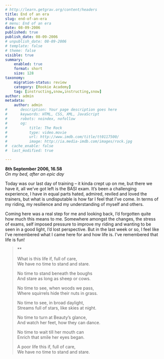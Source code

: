 ```yaml
---
# http://learn.getgrav.org/content/headers
title: End of an era
slug: end-of-an-era
# menu: End of an era
date: 08-09-2006
published: true
publish_date: 08-09-2006
# unpublish_date: 08-09-2006
# template: false
# theme: false
visible: true
summary:
    enabled: true
    format: short
    size: 128
taxonomy:
    migration-status: review
    category: [Rookie Academy]
    tag: [instructing,snow,instructing,snow]
author: admin
metadata:
    author: admin
#      description: Your page description goes here
#      keywords: HTML, CSS, XML, JavaScript
#      robots: noindex, nofollow
#      og:
#          title: The Rock
#          type: video.movie
#          url: http://www.imdb.com/title/tt0117500/
#          image: http://ia.media-imdb.com/images/rock.jpg
#  cache_enable: false
#  last_modified: true

---
```


**8th September 2006, 16.58**  
*On my bed, after an epic day*

Today was our last day of training – it kinda crept up on me, but there we have it, all we’ve got left is the BASI exam. It’s been a challenging experience, I have in equal parts hated, admired, reviled and loved the trainers, but what is undisputable is how far I feel that I’ve come. In terms of my riding, my resilience and my understanding of myself and others.

Coming here was a real step for me and looking back, I’d forgotten quite how much this means to me. Somewhere amongst the changes, the stress of exams, self imposed pressure to improve my riding and wanting to be seen in a good light, I’d lost perspective. But in the last week or so, I feel like I’ve remembered what I came here for and how life is. I’ve remembered that life is fun!

> **
> 
> What is this life if, full of care,  
>  We have no time to stand and stare.
> 
> No time to stand beneath the boughs  
>  And stare as long as sheep or cows.
> 
> No time to see, when woods we pass,  
>  Where squirrels hide their nuts in grass.
> 
> No time to see, in broad daylight,  
>  Streams full of stars, like skies at night.
> 
> No time to turn at Beauty’s glance,  
>  And watch her feet, how they can dance.
> 
> No time to wait till her mouth can  
>  Enrich that smile her eyes began.
> 
> A poor life this if, full of care,  
>  We have no time to stand and stare.